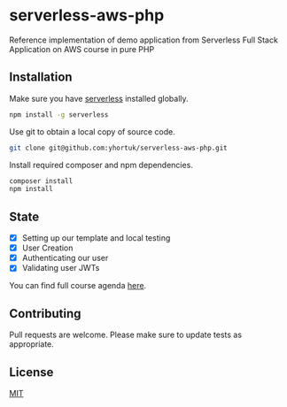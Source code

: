 # serverless-aws-php

Reference implementation of demo application from Serverless Full Stack Application on AWS course in pure PHP
## Installation

Make sure you have [serverless](https://www.serverless.com/framework/docs/getting-started/) installed globally.

```bash
npm install -g serverless
```

Use git to obtain a local copy of source code.

```bash
git clone git@github.com:yhortuk/serverless-aws-php.git
```

Install required composer and npm dependencies.

```bash
composer install
npm install
```

## State

- [x] Setting up our template and local testing
- [x] User Creation
- [x] Authenticating our user
- [x] Validating user JWTs

You can find full course agenda [here](https://www.serverless.com/learn/tutorial/full-stack-aws-course-purpose/).

## Contributing
Pull requests are welcome. Please make sure to update tests as appropriate.

## License
[MIT](https://choosealicense.com/licenses/mit/)